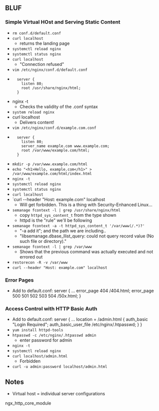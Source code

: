 ## BLUF
### Simple Virtual HOst and Serving Static Content
- `rm conf.d/default.conf`
- `curl localhost`
  - returns the landing page
- `systemctl reload nginx`
- `systemctl status nginx`
- `curl localhost`
  - "Connection refused"
- `vim /etc/nginx/conf.d/default.conf`
-
        server {
          listen 80;
          root /usr/share/nginx/html;
        }
- nginx -t
  - Checks the validity of the .conf syntax
- `system reload nginx`
- curl localhost
  - Delivers content!
- `vim /etc/nginx/conf.d/example.com.conf`
-
        server {
          listen 80;
          server_name example.com www.example.com;
          root /var/www/example.com/html;
        }
- `mkdir -p /var/www.example.com/html`
- `echo "<h1>Hello, example.com</h1>" > /var/www/example.com/html/index.html`
- `nginx -t`
- `systemctl reload nginx`
- `systemctl status nginx`
- `curl localhost`
- `curl --header "Host: example.com"  localhost
  - Will get forbidden. This is a thing with Security-Enhanced Linux...
- `semanage fcontext -l | grep /usr/share/nginx/html`
  - copy `httpd_sys_content_t` from the type shown
  - httpd is the "rule" we'll be following
- `semanage fcontext -a -t httpd_sys_content_t '/var/www(/.*)?'`
  - "-a add it"; and the path we are including..
  - "libsemanage.dbase_llist_query: could not query record value (No such file or directory)."
- `semanage fcontext -l | grep /var/www`
  - Shows that the previous command was actually executed and not errored out
- `restorecon -R -v /var/www`
- `curl --header "Host: example.com" localhost`

### Error Pages
- Add to default.conf:
        server {
          ...
          error_page 404 /404.html;
          error_page 500 501 502 503 504 /50x.html;
        }

### Access Control with HTTP Basic Auth
- Add to default.conf:
        server {
          ...
          location = /admin.html {
            auth_basic "Login Required";
            auth_basic_user_file /etc/nginx/.htpasswd;
          }
        }
- `yum install httpd-tools`
- `htpasswd -c /etc/nginx/.htpasswd admin`
  - enter password for admin
- `nginx -t`
- `systemctl reload nginx`
- `curl localhost/admin.html`
  - Forbidden
- `curl -u admin:password localhost/admin.html`


## Notes
- Virtual host = individual server configurations

ngx_http_core_module
